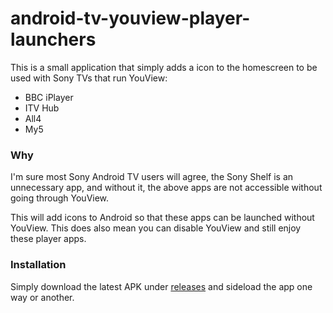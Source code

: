 # android-tv-youview-player-launchers

This is a small application that simply adds a icon to the homescreen
to be used with Sony TVs that run YouView:

- BBC iPlayer
- ITV Hub
- All4
- My5

### Why

I'm sure most Sony Android TV users will agree, the Sony Shelf is an
unnecessary app, and without it, the above apps are not accessible
without going through YouView.

This will add icons to Android so that these apps can be launched
without YouView. This does also mean you can disable YouView and still
enjoy these player apps.

### Installation

Simply download the latest APK under [releases](https://github.com/hoshsadiq/android-tv-youview-player-launchers/releases)
and sideload the app one way or another.
